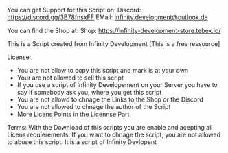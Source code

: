 You can get Support for this Script on:
Discord: https://discord.gg/3B78fnsxFF
EMail: infinity.development@outlook.de

You can find the Shop at:
Shop: https://infinity-development-store.tebex.io/ 


This is a Script created from Infinity Development [This is a free ressource]


License:
- You are not allow to copy this script and mark is at your own
- Your are not allowed to sell this script
- If you use a script of Infinity Developement on your Server you have to say if somebody ask you, where you get this script
- You are not allowd to chnage the Links to the Shop or the Discord
- You are not allowed to chnage the author of the Script
- More Licens Points in the Licennse Part

Terms:
With the Download of this scripts you are enable and acepting all Licens requierements.
If you want to chnage the script, you are not allowed to abuse this script.
It is a script of Infinity Devlopent


